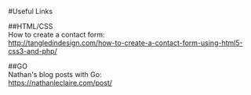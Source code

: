 #Useful Links

##HTML/CSS<br>
How to create a contact form:<br>
http://tangledindesign.com/how-to-create-a-contact-form-using-html5-css3-and-php/

##GO<br>
Nathan's blog posts with Go:<br>
https://nathanleclaire.com/post/
